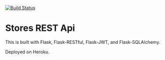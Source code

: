 [![Build Status](https://app.travis-ci.com/asoftel/stores-restapi-tests.svg?token=WLdnibWTubdWxakza9qN&branch=master)](https://app.travis-ci.com/asoftel/stores-restapi-tests)

# Stores REST Api

This is built with Flask, Flask-RESTful, Flask-JWT, and Flask-SQLAlchemy.

Deployed on Heroku.
